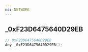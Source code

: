 ```yaml
---
ns: NETWORK
---
```

## _0xF23D6475640D29EB

```c
// 0xF23D6475640D29EB
Any _0xF23D6475640D29EB();
```

